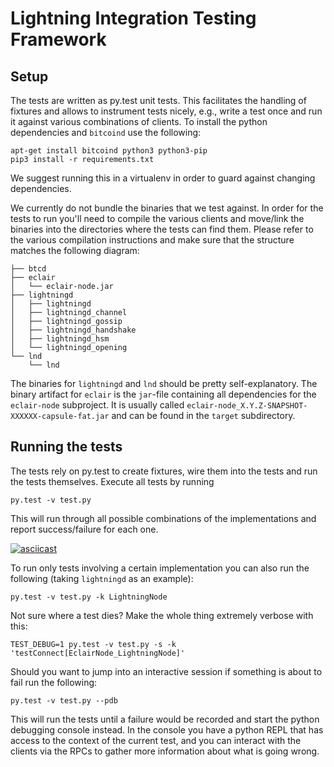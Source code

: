 # Lightning Integration Testing Framework

## Setup

The tests are written as py.test unit tests.
This facilitates the handling of fixtures and allows to instrument tests nicely, e.g., write a test once and run it against various combinations of clients.
To install the python dependencies and `bitcoind` use the following:

    apt-get install bitcoind python3 python3-pip
	pip3 install -r requirements.txt
	
We suggest running this in a virtualenv in order to guard against changing dependencies.

We currently do not bundle the binaries that we test against.
In order for the tests to run you'll need to compile the various clients and move/link the binaries into the directories where the tests can find them.
Please refer to the various compilation instructions and make sure that the structure matches the following diagram:

    ├── btcd
    ├── eclair
    │   └── eclair-node.jar
    ├── lightningd
    │   ├── lightningd
    │   ├── lightningd_channel
    │   ├── lightningd_gossip
    │   ├── lightningd_handshake
    │   ├── lightningd_hsm
    │   └── lightningd_opening
    └── lnd
        └── lnd

The binaries for `lightningd` and `lnd` should be pretty self-explanatory.
The binary artifact for `eclair` is the `jar`-file containing all dependencies for the `eclair-node` subproject.
It is usually called `eclair-node_X.Y.Z-SNAPSHOT-XXXXXX-capsule-fat.jar` and can be found in the `target` subdirectory.

## Running the tests

The tests rely on py.test to create fixtures, wire them into the tests and run the tests themselves.
Execute all tests by running

    py.test -v test.py

This will run through all possible combinations of the implementations and report success/failure for each one.

[![asciicast](https://asciinema.org/a/126309.png)](https://asciinema.org/a/126309)

To run only tests involving a certain implementation you can also run the following (taking `lightningd` as an example):

    py.test -v test.py -k LightningNode

Not sure where a test dies? Make the whole thing extremely verbose with this:

    TEST_DEBUG=1 py.test -v test.py -s -k 'testConnect[EclairNode_LightningNode]'

Should you want to jump into an interactive session if something is about to fail run the following:

    py.test -v test.py --pdb

This will run the tests until a failure would be recorded and start the python debugging console instead.
In the console you have a python REPL that has access to the context of the current test, and you can interact with the clients via the RPCs to gather more information about what is going wrong.
